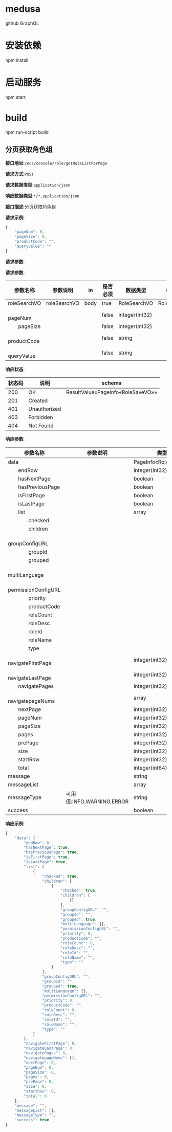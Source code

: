 # medusa
github GraphQL

# 安装依赖
npm install

# 启动服务
npm start

# build
npm run-script build



## 分页获取角色组


**接口地址**:`/ecs/console/role/getRoleListForPage`


**请求方式**:`POST`


**请求数据类型**:`application/json`


**响应数据类型**:`*/*,application/json`


**接口描述**:分页获取角色组


**请求示例**:


```javascript
{
	"pageNum": 0,
	"pageSize": 0,
	"productCode": "",
	"queryValue": ""
}
```


**请求参数**:


**请求参数**:


| 参数名称                | 参数说明     | in   | 是否必须 | 数据类型       | schema       |
| ----------------------- | ------------ | ---- | -------- | -------------- | ------------ |
| roleSearchVO            | roleSearchVO | body | true     | RoleSearchVO   | RoleSearchVO |
| &emsp;&emsp;pageNum     |              |      | false    | integer(int32) |              |
| &emsp;&emsp;pageSize    |              |      | false    | integer(int32) |              |
| &emsp;&emsp;productCode |              |      | false    | string         |              |
| &emsp;&emsp;queryValue  |              |      | false    | string         |              |


**响应状态**:


| 状态码 | 说明         | schema                            |
| ------ | ------------ | --------------------------------- |
| 200    | OK           | ResultValue«PageInfo«RoleSaveVO»» |
| 201    | Created      |                                   |
| 401    | Unauthorized |                                   |
| 403    | Forbidden    |                                   |
| 404    | Not Found    |                                   |


**响应参数**:


| 参数名称                                    | 参数说明                  | 类型                 | schema               |
| ------------------------------------------- | ------------------------- | -------------------- | -------------------- |
| data                                        |                           | PageInfo«RoleSaveVO» | PageInfo«RoleSaveVO» |
| &emsp;&emsp;endRow                          |                           | integer(int32)       |                      |
| &emsp;&emsp;hasNextPage                     |                           | boolean              |                      |
| &emsp;&emsp;hasPreviousPage                 |                           | boolean              |                      |
| &emsp;&emsp;isFirstPage                     |                           | boolean              |                      |
| &emsp;&emsp;isLastPage                      |                           | boolean              |                      |
| &emsp;&emsp;list                            |                           | array                | RoleSaveVO           |
| &emsp;&emsp;&emsp;&emsp;checked             |                           |                      | false                |
| &emsp;&emsp;&emsp;&emsp;children            |                           |                      | false                |
| &emsp;&emsp;&emsp;&emsp;groupConfigURL      |                           |                      | false                |
| &emsp;&emsp;&emsp;&emsp;groupId             |                           |                      | false                |
| &emsp;&emsp;&emsp;&emsp;grouped             |                           |                      | false                |
| &emsp;&emsp;&emsp;&emsp;multiLanguage       |                           |                      | false                |
| &emsp;&emsp;&emsp;&emsp;permissionConfigURL |                           |                      | false                |
| &emsp;&emsp;&emsp;&emsp;priority            |                           |                      | false                |
| &emsp;&emsp;&emsp;&emsp;productCode         |                           |                      | false                |
| &emsp;&emsp;&emsp;&emsp;roleCount           |                           |                      | false                |
| &emsp;&emsp;&emsp;&emsp;roleDesc            |                           |                      | false                |
| &emsp;&emsp;&emsp;&emsp;roleId              |                           |                      | true                 |
| &emsp;&emsp;&emsp;&emsp;roleName            |                           |                      | false                |
| &emsp;&emsp;&emsp;&emsp;type                |                           |                      | false                |
| &emsp;&emsp;navigateFirstPage               |                           | integer(int32)       |                      |
| &emsp;&emsp;navigateLastPage                |                           | integer(int32)       |                      |
| &emsp;&emsp;navigatePages                   |                           | integer(int32)       |                      |
| &emsp;&emsp;navigatepageNums                |                           | array                | integer              |
| &emsp;&emsp;nextPage                        |                           | integer(int32)       |                      |
| &emsp;&emsp;pageNum                         |                           | integer(int32)       |                      |
| &emsp;&emsp;pageSize                        |                           | integer(int32)       |                      |
| &emsp;&emsp;pages                           |                           | integer(int32)       |                      |
| &emsp;&emsp;prePage                         |                           | integer(int32)       |                      |
| &emsp;&emsp;size                            |                           | integer(int32)       |                      |
| &emsp;&emsp;startRow                        |                           | integer(int32)       |                      |
| &emsp;&emsp;total                           |                           | integer(int64)       |                      |
| message                                     |                           | string               |                      |
| messageList                                 |                           | array                |                      |
| messageType                                 | 可用值:INFO,WARNING,ERROR | string               |                      |
| success                                     |                           | boolean              |                      |


**响应示例**:
```javascript
{
	"data": {
		"endRow": 0,
		"hasNextPage": true,
		"hasPreviousPage": true,
		"isFirstPage": true,
		"isLastPage": true,
		"list": [
			{
				"checked": true,
				"children": [
					{
						"checked": true,
						"children": [
							{}
						],
						"groupConfigURL": "",
						"groupId": "",
						"grouped": true,
						"multiLanguage": {},
						"permissionConfigURL": "",
						"priority": 0,
						"productCode": "",
						"roleCount": 0,
						"roleDesc": "",
						"roleId": "",
						"roleName": "",
						"type": ""
					}
				],
				"groupConfigURL": "",
				"groupId": "",
				"grouped": true,
				"multiLanguage": {},
				"permissionConfigURL": "",
				"priority": 0,
				"productCode": "",
				"roleCount": 0,
				"roleDesc": "",
				"roleId": "",
				"roleName": "",
				"type": ""
			}
		],
		"navigateFirstPage": 0,
		"navigateLastPage": 0,
		"navigatePages": 0,
		"navigatepageNums": [],
		"nextPage": 0,
		"pageNum": 0,
		"pageSize": 0,
		"pages": 0,
		"prePage": 0,
		"size": 0,
		"startRow": 0,
		"total": 0
	},
	"message": "",
	"messageList": [],
	"messageType": "",
	"success": true
}
```